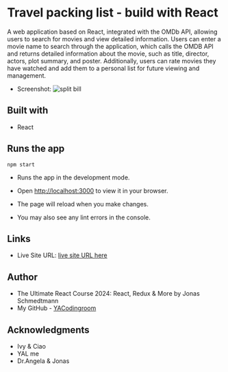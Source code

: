 # Travel packing list - build with React

A web application based on React, integrated with the OMDb API, allowing users to search for movies and view detailed information. Users can enter a movie name to search through the application, which calls the OMDB API and returns detailed information about the movie, such as title, director, actors, plot summary, and poster. Additionally, users can rate movies they have watched and add them to a personal list for future viewing and management.

- Screenshot:
  ![split bill](./screenshot/split-bill.png)

## Built with

- React

## Runs the app

```Shell
npm start
```

- Runs the app in the development mode.
- Open [http://localhost:3000](http://localhost:3000) to view it in your browser.

- The page will reload when you make changes.
- You may also see any lint errors in the console.

## Links

- Live Site URL: [live site URL here]()

## Author

- The Ultimate React Course 2024: React, Redux & More by Jonas Schmedtmann
- My GitHub - [YACodingroom](https://github.com/YAcodingroom)

## Acknowledgments

- Ivy & Ciao
- YAL me
- Dr.Angela & Jonas
